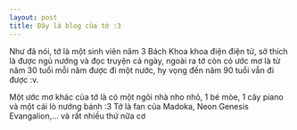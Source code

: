 ```yaml
---
layout: post
title: Đây là blog của tớ :3 
---
```


Như đã nói, tớ là một sinh viên năm 3 Bách Khoa khoa điện điện tử, sở thích là được ngủ nướng và đọc truyện cả ngày, ngoài ra tớ còn có ước mơ là từ năm 30 tuổi mỗi năm được đi một nước, hy vọng đến năm 90 tuổi vẫn đi được :v.

Một ước mơ khác của tớ là có một ngôi nhà nho nhỏ, 1 bé mòe, 1 cây piano và một cái lò nướng bánh :3
Tớ là fan của Madoka, Neon Genesis Evangalion,... và rất nhiều thứ nữa cơ 

<!-- ![_config.yml]({{ site.baseurl }}/images/config.png)

The easiest way to make your first post is to edit this one. Go into /_posts/ and update the Hello World markdown file. For more instructions head over to the [Jekyll Now repository](https://github.com/barryclark/jekyll-now) on GitHub. -->
